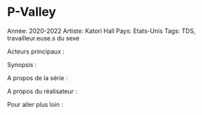 # P-Valley

Année: 2020-2022
Artiste: Katori Hall
Pays: Etats-Unis
Tags: TDS, travailleur.euse.s du sexe

Acteurs principaux :

Synopsis :

A propos de la série :

A propos du réalisateur : 

Pour aller plus loin :